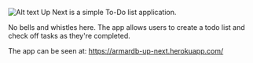![Alt text](http://i1230.photobucket.com/albums/ee500/designguy09/320aa7b1-c541-4a20-9c3b-b6857016139b.png "Up-Next App")
Up Next is a simple To-Do list application. 

No bells and whistles here. The app allows users to create a todo list and check 
off tasks as they're completed.

The app can be seen at: https://armardb-up-next.herokuapp.com/
